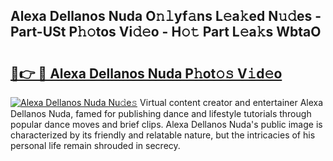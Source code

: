 ## Alexa Dellanos Nuda O𝚗𝚕yf𝚊ns L𝚎a𝚔ed N𝚞𝚍es - Part-USt P𝚑𝚘tos Vi𝚍𝚎o - H𝚘𝚝 Part L𝚎a𝚔s WbtaO

# <h2><a href="http://kf4wveo.oniu.top/?m=Alexa+Dellanos+Nuda">🔗👉 🔴 Alexa Dellanos Nuda P𝚑ot𝚘𝚜 V𝚒d𝚎o</a></h2>

[![Alexa Dellanos Nuda Nu𝚍e𝚜](https://i.imgur.com/0qMVB7G.gif)](http://kf4wveo.oniu.top/?m=Alexa+Dellanos+Nuda)
Virtual content creator and entertainer Alexa Dellanos Nuda, famed for publishing dance and lifestyle tutorials through popular dance moves and brief clips. Alexa Dellanos Nuda's public image is characterized by its friendly and relatable nature, but the intricacies of his personal life remain shrouded in secrecy.  
